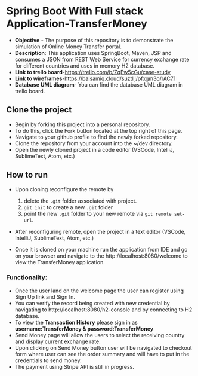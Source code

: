 # Spring Boot With Full stack Application-TransferMoney
* **Objective** - The purpose of this repository is to demonstrate the simulation of Online Money Transfer portal.
* **Description**: This application uses SpringBoot, Maven, JSP and consumes a JSON from REST Web Service for currency exchange rate for different countries and uses in memory H2 database.
* **Link to trello board**-https://trello.com/b/ZqEw5cGu/case-study
* **Link to wireframes**-https://balsamiq.cloud/suztllj/pfxgm3o/rAC71
* **Database UML diagram**- You can find the database UML diagram in trello board.

## Clone the project
* Begin by forking this project into a personal repository.
* To do this, click the Fork button located at the top right of this page.
* Navigate to your github profile to find the newly forked repository.
* Clone the repository from your account into the ~/dev directory.
* Open the newly cloned project in a code editor (VSCode, IntelliJ, SublimeText, Atom, etc.)


## How to run  
* Upon cloning reconfigure the remote by
    1. delete the `.git` folder associated with project.
    2. `git init` to create a new `.git` folder
    3. point the new `.git` folder to your new remote via `git remote set-url`.
* After reconfiguring remote, open the project in a text editor (VSCode, IntelliJ, SublimeText, Atom, etc.)

* Once it is cloned on your machine run the application from IDE and go on your browser and navigate to the  http://localhost:8080/welcome
to view the TransferMoney application.

### Functionality:
* Once the user land on the welcome page the user can register using Sign Up link and Sign In.
* You can verify the record being created with new credential by navigating to http://localhost:8080/h2-console and by connecting to H2 database.
* To view the <b>Transaction History</b> please sign in as **username:TransferMoney & password:TransferMoney**
* Send Money page will allow the users to select the receiving country and display current exchange rate.
* Upon clicking on Send Money button user will be navigated to checkout form where user can see the order summary and will have to put in the credentials to send money. 
* The payment using Stripe API is still in progress. 




